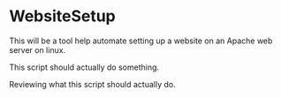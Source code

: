 WebsiteSetup
============

This will be a tool help automate setting up a website on an Apache web server on linux.

This script should actually do something.

Reviewing what this script should actually do.
